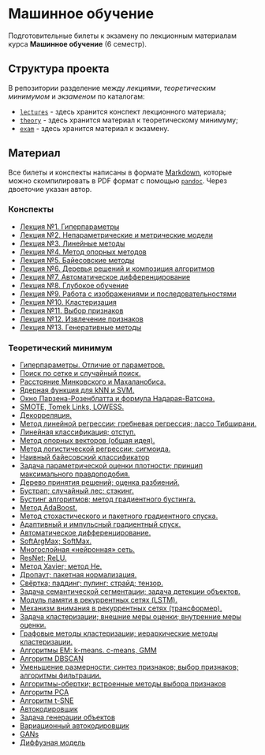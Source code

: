 # Машинное обучение

Подготовительные билеты к экзамену по лекционным материалам курса **Машинное обучение** (6 семестр).

## Структура проекта

В репозитории разделение между *лекциями*, *теоретическим минимумом* и *экзаменом* по каталогам:

* [`lectures`](lectures/) - здесь хранится конспект лекционного материала;
* [`theory`](theory/) - здесь хранится материал к теоретическому минимуму;
* [`exam`](exam/) - здесь хранится материал к экзамену.

## Материал

Все билеты и конспекты написаны в формате [Markdown](https://en.wikipedia.org/wiki/Markdown), которые можно скомпилировать в PDF формат с помощью [`pandoc`](https://github.com/jgm/pandoc). Через двоеточие указан автор.

### Конспекты

* [Лекция №1. Гиперпараметры](lectures/L1-Hyperparameters.md)
* [Лекция №2. Непараметрические и метрические модели](lectures/L2-NonparametricModels.md)
* [Лекция №3. Линейные методы](lectures/L3-Linear.md)
* [Лекция №4. Метод опорных методов](lectures/L4-SVM.md)
* [Лекция №5. Байесовские методы](lectures/L5-Bayesian.md)
* [Лекция №6. Деревья решений и композиция алгоритмов](lectures/L6-DecisionTree.md)
* [Лекция №7. Автоматическое дифференцирование](lectures/L7-AutomaticDifferentiation.md)
* [Лекция №8. Глубокое обучение](lectures/L8-DeepLearning.md)
* [Лекция №9. Работа с изображениями и последовательностями](lectures/L9-ImagesAndSequences.md)
* [Лекция №10. Кластеризация](lectures/L10-Clustering.md)
* [Лекция №11. Выбор признаков](lectures/L11-FeatureSelection.md)
* [Лекция №12. Извлечение признаков](lectures/L12-FeatureExtraction.md)
* [Лекция №13. Генеративные методы](lectures/L13-Generative.md)

### Теоретический минимум

* [Гиперпараметры. Отличие от параметров.](theory/T1.md)
* [Поиск по сетке и случайный поиск.](theory/T2.md)
* [Расстояние Минковского и Махаланобиса.](theory/T3.md)
* [Ядерная функция для kNN и SVM.](theory/T4.md)
* [Окно Парзена-Розенблатта и формула Надарая-Ватсона.](theory/T5.md)
* [SMOTE, Tomek Links, LOWESS.](theory/T6.md)
* [Декорреляция.](theory/T7.md)
* [Метод линейной регрессии; гребневая регрессия; лассо Тибширани.](theory/T8.md)
* [Линейная классификация; отступ.](theory/T9.md)
* [Метод опорных векторов (общая идея).](theory/T10.md)
* [Метод логистической регрессии; сигмоида.](theory/T11.md)
* [Наивный байесовский классификатор](theory/T12.md)
* [Задача параметрической оценки плотности; принцип максимального правдоподобия.](theory/T13.md)
* [Дерево принятия решений; оценка разбиений.](theory/T14.md)
* [Бустрап; случайный лес; стэкинг.](theory/T15.md)
* [Бустинг алгоритмов; метод градиентного бустинга.](theory/T16.md)
* [Метод AdaBoost.](theory/T17.md)
* [Метод стохастического и пакетного градиентного спуска.](theory/T18.md)
* [Адаптивный и импульсный градиентный спуск.](theory/T19.md)
* [Автоматическое дифференцирование.](theory/T20.md)
* [SoftArgMax; SoftMax.](theory/T21.md)
* [Многослойная «нейронная» сеть.](theory/T22.md)
* [ResNet; ReLU.](theory/T23.md)
* [Метод Xavier; метод He.](theory/T24.md)
* [Дропаут; пакетная нормализация.](theory/T25.md)
* [Свёртка; паддинг; пулинг; страйд; тензор.](theory/T26.md)
* [Задача семантической сегментации; задача детекции объектов.](theory/T27.md)
* [Модуль памяти в рекуррентных сетях (LSTM).](theory/T28.md)
* [Механизм внимания в рекуррентных сетях (трансформер).](theory/T29.md)
* [Задача кластеризации; внешние меры оценки; внутренние меры оценки.](theory/T30.md)
* [Графовые методы кластеризации; иерархические методы кластеризации.](theory/T31.md)
* [Алгоритмы EM: k-means. c-means, GMM](theory/T32.md)
* [Алгоритм DBSCAN](theory/T33.md)
* [Уменьшение размерности; синтез признаков; выбор признаков; алгоритмы фильтрации.](theory/T34.md)
* [Алгоритмы-обертки; встроенные методы выбора признаков](theory/T35.md)
* [Алгоритм PCA](theory/T36.md)
* [Алгоритм t-SNE](theory/T37.md)
* [Автокодировщик](theory/T38.md)
* [Задача генерации объектов](theory/T39.md)
* [Вариационный автокодировщик](theory/T40.md)
* [GANs](theory/T41.md)
* [Диффузная модель](theory/T42.md)
